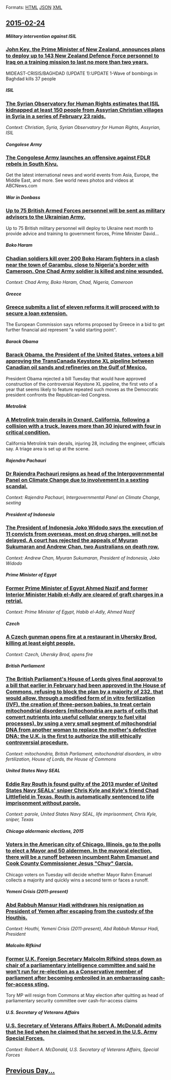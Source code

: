 
Formats: [HTML](2015/02/24/index.html)  [JSON](2015/02/24/index.json)  [XML](2015/02/24/index.xml)  

## [2015-02-24](/news/2015/02/24/index.md)

##### Military intervention against ISIL
### [John Key, the Prime Minister of New Zealand, announces plans to deploy up to 143 New Zealand Defence Force personnel to Iraq on a training mission to last no more than two years. ](/news/2015/02/24/john-key-the-prime-minister-of-new-zealand-announces-plans-to-deploy-up-to-143-new-zealand-defence-force-personnel-to-iraq-on-a-training-m.md)
MIDEAST-CRISIS/BAGHDAD (UPDATE 1):UPDATE 1-Wave of bombings in Baghdad kills 37 people

##### ISIL
### [The Syrian Observatory for Human Rights estimates that ISIL kidnapped at least 150 people from Assyrian Christian villages in Syria in a series of February 23 raids. ](/news/2015/02/24/the-syrian-observatory-for-human-rights-estimates-that-isil-kidnapped-at-least-150-people-from-assyrian-christian-villages-in-syria-in-a-ser.md)
_Context: Christian, Syria, Syrian Observatory for Human Rights, Assyrian, ISIL_

##### Congolese Army
### [The Congolese Army launches an offensive against FDLR rebels in South Kivu. ](/news/2015/02/24/the-congolese-army-launches-an-offensive-against-fdlr-rebels-in-south-kivu.md)
Get the latest international news and world events from Asia, Europe, the Middle East, and more. See world news photos and videos at ABCNews.com

##### War in Donbass
### [Up to 75 British Armed Forces personnel will be sent as military advisors to the Ukrainian Army. ](/news/2015/02/24/up-to-75-british-armed-forces-personnel-will-be-sent-as-military-advisors-to-the-ukrainian-army.md)
Up to 75 British military personnel will deploy to Ukraine next month to provide advice and training to government forces, Prime Minister David… 

##### Boko Haram
### [Chadian soldiers kill over 200 Boko Haram fighters in a clash near the town of Garambu, close to Nigeria's border with Cameroon. One Chad Army soldier is killed and nine wounded. ](/news/2015/02/24/chadian-soldiers-kill-over-200-boko-haram-fighters-in-a-clash-near-the-town-of-garambu-close-to-nigeria-s-border-with-cameroon-one-chad-ar.md)
_Context: Chad Army, Boko Haram, Chad, Nigeria, Cameroon_

##### Greece
### [Greece submits a list of eleven reforms it will proceed with to secure a loan extension. ](/news/2015/02/24/greece-submits-a-list-of-eleven-reforms-it-will-proceed-with-to-secure-a-loan-extension.md)
The European Commission says reforms proposed by Greece in a bid to get further financial aid represent &quot;a valid starting point&quot;.

##### Barack Obama
### [Barack Obama, the President of the United States, vetoes a bill approving the TransCanada Keystone XL pipeline between Canadian oil sands and refineries on the Gulf of Mexico. ](/news/2015/02/24/barack-obama-the-president-of-the-united-states-vetoes-a-bill-approving-the-transcanada-keystone-xl-pipeline-between-canadian-oil-sands-an.md)
President Obama rejected a bill Tuesday that would have approved construction of the controversial Keystone XL pipeline, the first veto of a year that seems likely to feature repeated such moves as the Democratic president confronts the Republican-led Congress.

##### Metrolink
### [A Metrolink train derails in Oxnard, California, following a collision with a truck, leaves more than 30 injured with four in critical condition. ](/news/2015/02/24/a-metrolink-train-derails-in-oxnard-california-following-a-collision-with-a-truck-leaves-more-than-30-injured-with-four-in-critical-condi.md)
California Metrolink train derails, injuring 28, including the engineer, officials say. A triage area is set up at the scene.

##### Rajendra Pachauri
### [Dr Rajendra Pachauri resigns as head of the Intergovernmental Panel on Climate Change due to involvement in a sexting scandal. ](/news/2015/02/24/dr-rajendra-pachauri-resigns-as-head-of-the-intergovernmental-panel-on-climate-change-due-to-involvement-in-a-sexting-scandal.md)
_Context: Rajendra Pachauri, Intergovernmental Panel on Climate Change, sexting_

##### President of Indonesia
### [The President of Indonesia Joko Widodo says the execution of 11 convicts from overseas, most on drug charges, will not be delayed. A court has rejected the appeals of Myuran Sukumaran and Andrew Chan, two Australians on death row. ](/news/2015/02/24/the-president-of-indonesia-joko-widodo-says-the-execution-of-11-convicts-from-overseas-most-on-drug-charges-will-not-be-delayed-a-court-h.md)
_Context: Andrew Chan, Myuran Sukumaran, President of Indonesia, Joko Widodo_

##### Prime Minister of Egypt
### [Former Prime Minister of Egypt Ahmed Nazif and former Interior Minister Habib el-Adly are cleared of graft charges in a retrial. ](/news/2015/02/24/former-prime-minister-of-egypt-ahmed-nazif-and-former-interior-minister-habib-el-adly-are-cleared-of-graft-charges-in-a-retrial.md)
_Context: Prime Minister of Egypt, Habib el-Adly, Ahmed Nazif_

##### Czech
### [A Czech gunman opens fire at a restaurant in Uhersky Brod, killing at least eight people. ](/news/2015/02/24/a-czech-gunman-opens-fire-at-a-restaurant-in-uherska1-2-brod-killing-at-least-eight-people.md)
_Context: Czech, Uhersky Brod, opens fire_

##### British Parliament
### [The British Parliament's House of Lords gives final approval to a bill that earlier in February had been approved in the House of Commons, refusing to block the plan by a majority of 232, that would allow, through a modified form of in vitro fertilization (IVF), the creation of three-person babies, to treat certain mitochondrial disorders (mitochondria are parts of cells that convert nutrients into useful cellular energy to fuel vital processes), by using a very small segment of mitochondrial DNA from another woman to replace the mother's defective DNA; the U.K. is the first to authorize the still ethically controversial procedure. ](/news/2015/02/24/the-british-parliament-s-house-of-lords-gives-final-approval-to-a-bill-that-earlier-in-february-had-been-approved-in-the-house-of-commons-r.md)
_Context: mitochondria, British Parliament, mitochondrial disorders, in vitro fertilization, House of Lords, the House of Commons_

##### United States Navy SEAL
### [Eddie Ray Routh is found guilty of the 2013 murder of United States Navy SEALs' sniper Chris Kyle and Kyle's friend Chad Littlefield in Texas. Routh is automatically sentenced to life imprisonment without parole. ](/news/2015/02/24/eddie-ray-routh-is-found-guilty-of-the-2013-murder-of-united-states-navy-seals-sniper-chris-kyle-and-kyle-s-friend-chad-littlefield-in-texa.md)
_Context: parole, United States Navy SEAL, life imprisonment, Chris Kyle, sniper, Texas_

##### Chicago aldermanic elections, 2015
### [Voters in the American city of Chicago, Illinois, go to the polls to elect a Mayor and 50 aldermen. In the mayoral election, there will be a runoff between incumbent Rahm Emanuel and Cook County Commissioner Jesus "Chuy" Garcia. ](/news/2015/02/24/voters-in-the-american-city-of-chicago-illinois-go-to-the-polls-to-elect-a-mayor-and-50-aldermen-in-the-mayoral-election-there-will-be-a.md)
Chicago voters on Tuesday will decide whether Mayor Rahm Emanuel collects a majority and quickly wins a second term or faces a runoff.

##### Yemeni Crisis (2011-present)
### [Abd Rabbuh Mansur Hadi withdraws his resignation as President of Yemen after escaping from the custody of the Houthis. ](/news/2015/02/24/abd-rabbuh-mansur-hadi-withdraws-his-resignation-as-president-of-yemen-after-escaping-from-the-custody-of-the-houthis.md)
_Context: Houthi, Yemeni Crisis (2011-present), Abd Rabbuh Mansur Hadi, President_

##### Malcolm Rifkind
### [Former U.K. Foreign Secretary Malcolm Rifkind steps down as chair of a parliamentary intelligence committee and said he won't run for re-election as a Conservative member of parliament after becoming embroiled in an embarrassing cash-for-access sting. ](/news/2015/02/24/former-u-k-foreign-secretary-malcolm-rifkind-steps-down-as-chair-of-a-parliamentary-intelligence-committee-and-said-he-wonat-run-for-re-e.md)
Tory MP will resign from Commons at May election after quitting as head of parliamentary security committee over cash-for-access claims

##### U.S. Secretary of Veterans Affairs
### [U.S. Secretary of Veterans Affairs Robert A. McDonald admits that he lied when he claimed that he served in the U.S. Army Special Forces. ](/news/2015/02/24/u-s-secretary-of-veterans-affairs-robert-a-mcdonald-admits-that-he-lied-when-he-claimed-that-he-served-in-the-u-s-army-special-forces.md)
_Context: Robert A. McDonald, U.S. Secretary of Veterans Affairs, Special Forces_

## [Previous Day...](/news/2015/02/23/index.md)

